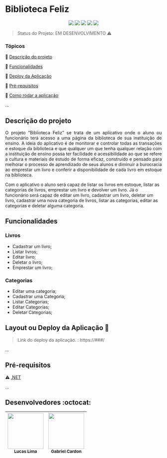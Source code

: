 <h1>Biblioteca Feliz</h1> 

<p align="center">
  <img src="https://img.shields.io/badge/c%23-%23239120.svg?style=for-the-badge&logo=c-sharp&logoColor=white"/>
  <img src="https://img.shields.io/badge/Angular-DD0031?style=for-the-badge&logo=angular&logoColor=white"/>
  <img src="https://img.shields.io/badge/.NET-5C2D91?style=for-the-badge&logo=.net&logoColor=white"/>
  <img src="https://img.shields.io/badge/SQLite-07405E?style=for-the-badge&logo=sqlite&logoColor=white"/>
   <img src="http://img.shields.io/static/v1?label=STATUS&message=EM%20DESENVOLVIMENTO&color=RED&style=for-the-badge"/>
</p>

> Status do Projeto: EM DESENVOLVIMENTO :warning: 

### Tópicos 

:small_blue_diamond: [Descrição do projeto](#descrição-do-projeto)

:small_blue_diamond: [Funcionalidades](#funcionalidades)

:small_blue_diamond: [Deploy da Aplicação](#deploy-da-aplicação-dash)

:small_blue_diamond: [Pré-requisitos](#pré-requisitos)

:small_blue_diamond: [Como rodar a aplicação](#como-rodar-a-aplicação-arrow_forward)

... 

<!-- Insira os tópicos do README em links para facilitar a navegação do leitor -->

## Descrição do projeto 

<p align="justify">
  O projeto “Biblioteca Feliz” se trata de um aplicativo onde o aluno ou funcionário terá acesso a uma página da biblioteca de sua instituição de ensino. A ideia do aplicativo é de monitorar e controlar todas as transações e estoque da biblioteca e que qualquer um que tenha qualquer relação com a instituição de ensino possa ter facilidade e acessibilidade ao que se refere a cultura e materiais de estudo de forma eficaz, construído e pensado para melhorar o processo de aprendizado de seus alunos e diminuir a burocracia ao emprestar um livro e conferir a disponibilidade de cada livro em estoque na biblioteca.

Com o aplicativo o aluno será capaz de listar os livros em estoque, listar as categorias de livros, emprestar um livro e devolver um livro. Já o funcionário será capaz de editar um livro, cadastrar um livro, deletar um livro, cadastrar uma nova categoria de livros, listar as categorias, editar as categorias e deletar alguma categoria.

</p>

## Funcionalidades

<h3>Livros</h3>
<ul>
<li>Cadastrar um livro;</li>
<li>Listar livros;</li>
<li>Editar livro;</li>
<li>Deletar o livro;</li>
<li>Emprestar um livro;</li>
</ul>


<h3>Categorias</h3>
<ul>
<li>Editar uma categoria;</li>
<li>Cadastrar uma Categoria;</li>
<li>Listar Categorias;</li>
<li>Editar Categorias;</li>
<li>Deletar Categorias;</li>
</ul>

## Layout ou Deploy da Aplicação :dash:

> Link do deploy da aplicação. : https://###/

... 

<!-- Se ainda não houver deploy, insira capturas de tela da aplicação ou gifs -->

## Pré-requisitos

:warning: [.NET](https://dotnet.microsoft.com/en-us/download/)

...

<!-- Liste todas as dependencias e libs que o usuário deve ter instalado na máquina antes de rodar a aplicação 

## Como rodar a aplicação :arrow_forward:

No terminal, clone o projeto: 

```
git clone https://github.com/lucasoalima/BibliotecaFeliz
```

... 

Coloque um passo a passo para rodar a sua aplicação. **Dica: clone o próprio projeto e verfique se o passo a passo funciona**

## Como rodar os testes

Coloque um passo a passo para executar os testes

```
$ npm test, rspec, etc 
```

## Casos de Uso

Explique com mais detalhes como a sua aplicação poderia ser utilizada. O uso de **gifs** aqui seria bem interessante. 

Exemplo: Caso a sua aplicação tenha alguma funcionalidade de login apresente neste tópico os dados necessários para acessá-la.

## JSON :floppy_disk:

### Usuários: 

|name|email|password|token|avatar|
| -------- |-------- |-------- |-------- |-------- |
|Exemplo Login|exemplo@hotmail.com|exemplo|true|https://encrypted-tbn0.gstatic.com/images?q=tbn%3AANd9GcS9-U_HbQAipum9lWln3APcBIwng7T46hdBA42EJv8Hf6Z4fDT3&usqp=CAU|

... 

Se quiser, coloque uma amostra do banco de dados 

## Iniciando/Configurando banco de dados

Se for necessário configurar algo antes de iniciar o banco de dados insira os comandos a serem executados 

## Linguagens, dependencias e libs utilizadas :books:

- [React](https://pt-br.reactjs.org/docs/create-a-new-react-app.html)
- [React PDF](https://react-pdf.org/)

...

Liste as tecnologias utilizadas no projeto que **não** forem reconhecidas pelo Github 

## Resolvendo Problemas :exclamation:

Em [issues]() foram abertos alguns problemas gerados durante o desenvolvimento desse projeto e como foram resolvidos. 

## Tarefas em aberto

Se for o caso, liste tarefas/funcionalidades que ainda precisam ser implementadas na sua aplicação

:memo: Tarefa 1 

:memo: Tarefa 2 

:memo: Tarefa 3 -->

## Desenvolvedores :octocat:


| [<img src="https://avatars.githubusercontent.com/u/75635849?v=4" width=115><br><sub>Lucas Lima</sub>](https://github.com/lucasoalima) |  [<img src="https://avatars.githubusercontent.com/u/85238090?v=4" width=115><br><sub>Gabriel Cardon</sub>](https://https://github.com/Gabrielcardon) |
| :---: | :---: 


